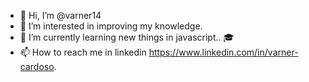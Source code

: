 - 👋 Hi, I’m @varner14
- 👀 I’m interested in improving my knowledge.
- 🌱 I’m currently learning new things in javascript.. 🎓
- 📫 How to reach me in linkedin https://www.linkedin.com/in/varner-cardoso.

<!---
varner14/varner14 is a ✨ special ✨ repository because its `README.md` (this file) appears on your GitHub profile.
You can click the Preview link to take a look at your changes.
--->
